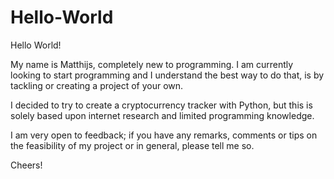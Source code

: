 # Hello-World

Hello World! 

My name is Matthijs, completely new to programming. 
I am currently looking to start programming and I understand the best way to do that, is by tackling or creating a project of your own. 

I decided to try to create a cryptocurrency tracker with Python, but this is solely based upon internet research and limited programming knowledge. 

I am very open to feedback; if you have any remarks, comments or tips on the feasibility of my project or in general, please tell me so. 

Cheers! 
